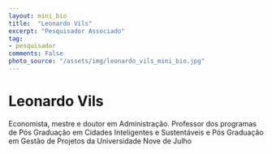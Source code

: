 ```yaml
---
layout: mini_bio
title:  "Leonardo Vils"
excerpt: "Pesquisador Associado"
tag:
- pesquisador
comments: False
photo_source: "/assets/img/leonardo_vils_mini_bio.jpg"
---
```

# Leonardo Vils

 Economista, mestre e doutor em Administração. Professor dos programas de Pós Graduação em Cidades Inteligentes e Sustentáveis e Pós Graduação em Gestão de Projetos da Universidade Nove de Julho
